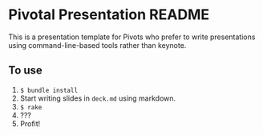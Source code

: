 # Pivotal Presentation README

This is a presentation template for Pivots who prefer to write presentations using command-line-based tools rather than keynote.

## To use
1. `$ bundle install`
2. Start writing slides in `deck.md` using markdown.
3. `$ rake`
4. ???
5. Profit!

